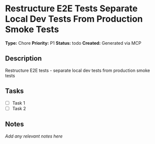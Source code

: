 # Restructure E2E Tests Separate Local Dev Tests From Production Smoke Tests

**Type:** Chore
**Priority:** P1
**Status:** todo
**Created:** Generated via MCP

## Description
Restructure E2E tests - separate local dev tests from production smoke tests

## Tasks
- [ ] Task 1
- [ ] Task 2

## Notes
*Add any relevant notes here*
